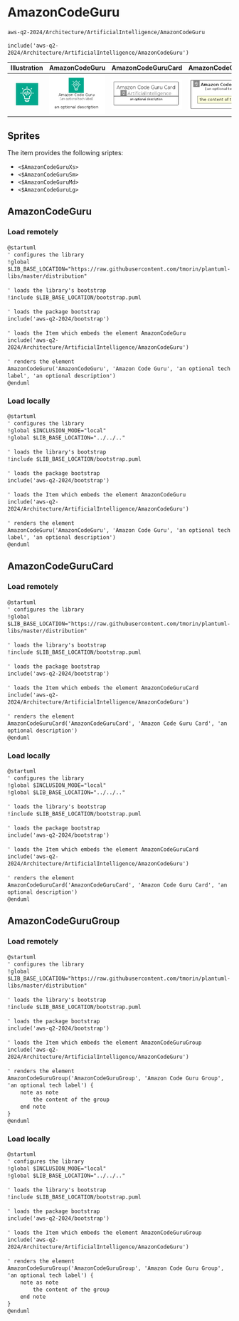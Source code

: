 # AmazonCodeGuru


```text
aws-q2-2024/Architecture/ArtificialIntelligence/AmazonCodeGuru
```

```text
include('aws-q2-2024/Architecture/ArtificialIntelligence/AmazonCodeGuru')
```



| Illustration | AmazonCodeGuru | AmazonCodeGuruCard | AmazonCodeGuruGroup |
| :---: | :---: | :---: | :---: |
| ![illustration for Illustration](../../../aws-q2-2024/Architecture/ArtificialIntelligence/AmazonCodeGuru.png) | ![illustration for AmazonCodeGuru](../../../aws-q2-2024/Architecture/ArtificialIntelligence/AmazonCodeGuru.Local.png) | ![illustration for AmazonCodeGuruCard](../../../aws-q2-2024/Architecture/ArtificialIntelligence/AmazonCodeGuruCard.Local.png) | ![illustration for AmazonCodeGuruGroup](../../../aws-q2-2024/Architecture/ArtificialIntelligence/AmazonCodeGuruGroup.Local.png) |



## Sprites
The item provides the following sriptes:

- `<$AmazonCodeGuruXs>`
- `<$AmazonCodeGuruSm>`
- `<$AmazonCodeGuruMd>`
- `<$AmazonCodeGuruLg>`





## AmazonCodeGuru

### Load remotely
```plantuml
@startuml
' configures the library
!global $LIB_BASE_LOCATION="https://raw.githubusercontent.com/tmorin/plantuml-libs/master/distribution"

' loads the library's bootstrap
!include $LIB_BASE_LOCATION/bootstrap.puml

' loads the package bootstrap
include('aws-q2-2024/bootstrap')

' loads the Item which embeds the element AmazonCodeGuru
include('aws-q2-2024/Architecture/ArtificialIntelligence/AmazonCodeGuru')

' renders the element
AmazonCodeGuru('AmazonCodeGuru', 'Amazon Code Guru', 'an optional tech label', 'an optional description')
@enduml
```

### Load locally
```plantuml
@startuml
' configures the library
!global $INCLUSION_MODE="local"
!global $LIB_BASE_LOCATION="../../.."

' loads the library's bootstrap
!include $LIB_BASE_LOCATION/bootstrap.puml

' loads the package bootstrap
include('aws-q2-2024/bootstrap')

' loads the Item which embeds the element AmazonCodeGuru
include('aws-q2-2024/Architecture/ArtificialIntelligence/AmazonCodeGuru')

' renders the element
AmazonCodeGuru('AmazonCodeGuru', 'Amazon Code Guru', 'an optional tech label', 'an optional description')
@enduml
```

## AmazonCodeGuruCard

### Load remotely
```plantuml
@startuml
' configures the library
!global $LIB_BASE_LOCATION="https://raw.githubusercontent.com/tmorin/plantuml-libs/master/distribution"

' loads the library's bootstrap
!include $LIB_BASE_LOCATION/bootstrap.puml

' loads the package bootstrap
include('aws-q2-2024/bootstrap')

' loads the Item which embeds the element AmazonCodeGuruCard
include('aws-q2-2024/Architecture/ArtificialIntelligence/AmazonCodeGuru')

' renders the element
AmazonCodeGuruCard('AmazonCodeGuruCard', 'Amazon Code Guru Card', 'an optional description')
@enduml
```

### Load locally
```plantuml
@startuml
' configures the library
!global $INCLUSION_MODE="local"
!global $LIB_BASE_LOCATION="../../.."

' loads the library's bootstrap
!include $LIB_BASE_LOCATION/bootstrap.puml

' loads the package bootstrap
include('aws-q2-2024/bootstrap')

' loads the Item which embeds the element AmazonCodeGuruCard
include('aws-q2-2024/Architecture/ArtificialIntelligence/AmazonCodeGuru')

' renders the element
AmazonCodeGuruCard('AmazonCodeGuruCard', 'Amazon Code Guru Card', 'an optional description')
@enduml
```

## AmazonCodeGuruGroup

### Load remotely
```plantuml
@startuml
' configures the library
!global $LIB_BASE_LOCATION="https://raw.githubusercontent.com/tmorin/plantuml-libs/master/distribution"

' loads the library's bootstrap
!include $LIB_BASE_LOCATION/bootstrap.puml

' loads the package bootstrap
include('aws-q2-2024/bootstrap')

' loads the Item which embeds the element AmazonCodeGuruGroup
include('aws-q2-2024/Architecture/ArtificialIntelligence/AmazonCodeGuru')

' renders the element
AmazonCodeGuruGroup('AmazonCodeGuruGroup', 'Amazon Code Guru Group', 'an optional tech label') {
    note as note
        the content of the group
    end note
}
@enduml
```

### Load locally
```plantuml
@startuml
' configures the library
!global $INCLUSION_MODE="local"
!global $LIB_BASE_LOCATION="../../.."

' loads the library's bootstrap
!include $LIB_BASE_LOCATION/bootstrap.puml

' loads the package bootstrap
include('aws-q2-2024/bootstrap')

' loads the Item which embeds the element AmazonCodeGuruGroup
include('aws-q2-2024/Architecture/ArtificialIntelligence/AmazonCodeGuru')

' renders the element
AmazonCodeGuruGroup('AmazonCodeGuruGroup', 'Amazon Code Guru Group', 'an optional tech label') {
    note as note
        the content of the group
    end note
}
@enduml
```

